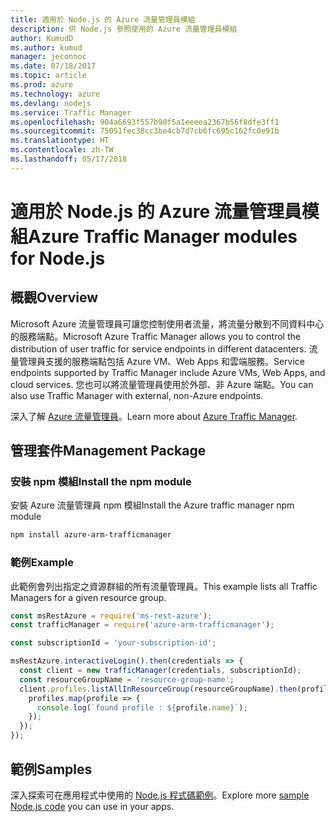 ```yaml
---
title: 適用於 Node.js 的 Azure 流量管理員模組
description: 供 Node.js 參照使用的 Azure 流量管理員模組
author: KumudD
ms.author: kumud
manager: jeconnoc
ms.date: 07/18/2017
ms.topic: article
ms.prod: azure
ms.technology: azure
ms.devlang: nodejs
ms.service: Traffic Manager
ms.openlocfilehash: 904a6693f557b90f5a1eeeea2367b56f8dfe3ff1
ms.sourcegitcommit: 75051fec38cc3be4cb7d7cb6fc695c162fc0e91b
ms.translationtype: HT
ms.contentlocale: zh-TW
ms.lasthandoff: 05/17/2018
---
```

# <a name="azure-traffic-manager-modules-for-nodejs"></a><span data-ttu-id="f76de-103">適用於 Node.js 的 Azure 流量管理員模組</span><span class="sxs-lookup"><span data-stu-id="f76de-103">Azure Traffic Manager modules for Node.js</span></span>

## <a name="overview"></a><span data-ttu-id="f76de-104">概觀</span><span class="sxs-lookup"><span data-stu-id="f76de-104">Overview</span></span>

<span data-ttu-id="f76de-105">Microsoft Azure 流量管理員可讓您控制使用者流量，將流量分散到不同資料中心的服務端點。</span><span class="sxs-lookup"><span data-stu-id="f76de-105">Microsoft Azure Traffic Manager allows you to control the distribution of user traffic for service endpoints in different datacenters.</span></span> <span data-ttu-id="f76de-106">流量管理員支援的服務端點包括 Azure VM、Web Apps 和雲端服務。</span><span class="sxs-lookup"><span data-stu-id="f76de-106">Service endpoints supported by Traffic Manager include Azure VMs, Web Apps, and cloud services.</span></span> <span data-ttu-id="f76de-107">您也可以將流量管理員使用於外部、非 Azure 端點。</span><span class="sxs-lookup"><span data-stu-id="f76de-107">You can also use Traffic Manager with external, non-Azure endpoints.</span></span>

<span data-ttu-id="f76de-108">深入了解 [Azure 流量管理員](https://docs.microsoft.com/azure/traffic-manager/traffic-manager-overview)。</span><span class="sxs-lookup"><span data-stu-id="f76de-108">Learn more about [Azure Traffic Manager](https://docs.microsoft.com/azure/traffic-manager/traffic-manager-overview).</span></span>

## <a name="management-package"></a><span data-ttu-id="f76de-109">管理套件</span><span class="sxs-lookup"><span data-stu-id="f76de-109">Management Package</span></span>

### <a name="install-the-npm-module"></a><span data-ttu-id="f76de-110">安裝 npm 模組</span><span class="sxs-lookup"><span data-stu-id="f76de-110">Install the npm module</span></span>

<span data-ttu-id="f76de-111">安裝 Azure 流量管理員 npm 模組</span><span class="sxs-lookup"><span data-stu-id="f76de-111">Install the Azure traffic manager npm module</span></span>

```bash
npm install azure-arm-trafficmanager
```

### <a name="example"></a><span data-ttu-id="f76de-112">範例</span><span class="sxs-lookup"><span data-stu-id="f76de-112">Example</span></span>

<span data-ttu-id="f76de-113">此範例會列出指定之資源群組的所有流量管理員。</span><span class="sxs-lookup"><span data-stu-id="f76de-113">This example lists all Traffic Managers for a given resource group.</span></span>

```javascript
const msRestAzure = require('ms-rest-azure');
const trafficManager = require('azure-arm-trafficmanager');

const subscriptionId = 'your-subscription-id';

msRestAzure.interactiveLogin().then(credentials => {
  const client = new trafficManager(credentials, subscriptionId);
  const resourceGroupName = 'resource-group-name';
  client.profiles.listAllInResourceGroup(resourceGroupName).then(profiles => {
    profiles.map(profile => {
      console.log(`found profile : ${profile.name}`);
    });
  });
});
```

## <a name="samples"></a><span data-ttu-id="f76de-114">範例</span><span class="sxs-lookup"><span data-stu-id="f76de-114">Samples</span></span>

<span data-ttu-id="f76de-115">深入探索可在應用程式中使用的 [Node.js 程式碼範例](https://azure.microsoft.com/resources/samples/?platform=nodejs)。</span><span class="sxs-lookup"><span data-stu-id="f76de-115">Explore more [sample Node.js code](https://azure.microsoft.com/resources/samples/?platform=nodejs) you can use in your apps.</span></span>

